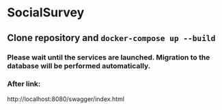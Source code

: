 # SocialSurvey
## Clone repository and ```docker-compose up --build```
### Please wait until the services are launched. Migration to the database will be performed automatically.
### After link:
http://localhost:8080/swagger/index.html